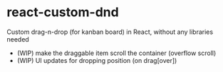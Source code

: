 # react-custom-dnd

Custom drag-n-drop (for kanban board) in React, without any libraries needed

- (WIP) make the draggable item scroll the container (overflow scroll)
- (WIP) UI updates for dropping position (on drag[over])

